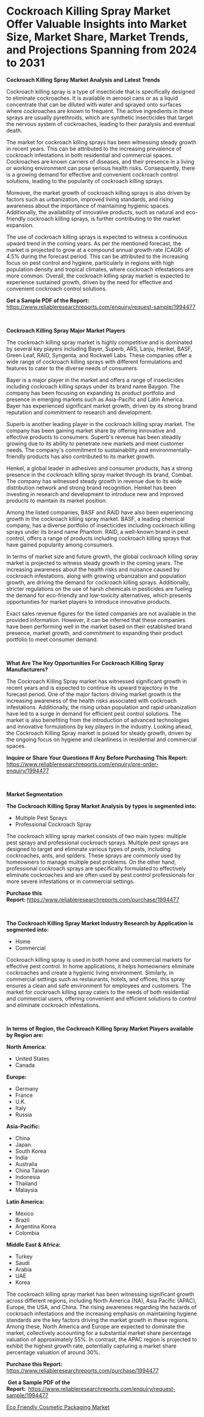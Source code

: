 <p><h1>Cockroach Killing Spray Market Offer Valuable Insights into Market Size, Market Share, Market Trends, and Projections Spanning from 2024 to 2031</h1></p><p><strong>Cockroach Killing Spray Market Analysis and Latest Trends</strong></p>
<p><p>Cockroach killing spray is a type of insecticide that is specifically designed to eliminate cockroaches. It is available in aerosol cans or as a liquid concentrate that can be diluted with water and sprayed onto surfaces where cockroaches are known to frequent. The active ingredients in these sprays are usually pyrethroids, which are synthetic insecticides that target the nervous system of cockroaches, leading to their paralysis and eventual death.</p><p>The market for cockroach killing sprays has been witnessing steady growth in recent years. This can be attributed to the increasing prevalence of cockroach infestations in both residential and commercial spaces. Cockroaches are known carriers of diseases, and their presence in a living or working environment can pose serious health risks. Consequently, there is a growing demand for effective and convenient cockroach control solutions, leading to the popularity of cockroach killing sprays.</p><p>Moreover, the market growth of cockroach killing sprays is also driven by factors such as urbanization, improved living standards, and rising awareness about the importance of maintaining hygienic spaces. Additionally, the availability of innovative products, such as natural and eco-friendly cockroach killing sprays, is further contributing to the market expansion.</p><p>The use of cockroach killing sprays is expected to witness a continuous upward trend in the coming years. As per the mentioned forecast, the market is projected to grow at a compound annual growth rate (CAGR) of 4.5% during the forecast period. This can be attributed to the increasing focus on pest control and hygiene, particularly in regions with high population density and tropical climates, where cockroach infestations are more common. Overall, the cockroach killing spray market is expected to experience sustained growth, driven by the need for effective and convenient cockroach control solutions.</p></p>
<p><strong>Get a Sample PDF of the Report:&nbsp;</strong> <a href="https://www.reliableresearchreports.com/enquiry/request-sample/1994477">https://www.reliableresearchreports.com/enquiry/request-sample/1994477</a></p>
<p>&nbsp;</p>
<p><strong>Cockroach Killing Spray Major Market Players</strong></p>
<p><p>The cockroach killing spray market is highly competitive and is dominated by several key players including Bayer, Superb, ARS, Lanju, Henkel, BASF, Green Leaf, RAID, Syngenta, and Rockwell Labs. These companies offer a wide range of cockroach killing sprays with different formulations and features to cater to the diverse needs of consumers.</p><p>Bayer is a major player in the market and offers a range of insecticides including cockroach killing sprays under its brand name Baygon. The company has been focusing on expanding its product portfolio and presence in emerging markets such as Asia-Pacific and Latin America. Bayer has experienced significant market growth, driven by its strong brand reputation and commitment to research and development.</p><p>Superb is another leading player in the cockroach killing spray market. The company has been gaining market share by offering innovative and effective products to consumers. Superb's revenue has been steadily growing due to its ability to penetrate new markets and meet customer needs. The company's commitment to sustainability and environmentally-friendly products has also contributed to its market growth.</p><p>Henkel, a global leader in adhesives and consumer products, has a strong presence in the cockroach killing spray market through its brand, Combat. The company has witnessed steady growth in revenue due to its wide distribution network and strong brand recognition. Henkel has been investing in research and development to introduce new and improved products to maintain its market position.</p><p>Among the listed companies, BASF and RAID have also been experiencing growth in the cockroach killing spray market. BASF, a leading chemical company, has a diverse portfolio of insecticides including cockroach killing sprays under its brand name Phantom. RAID, a well-known brand in pest control, offers a range of products including cockroach killing sprays that have gained popularity among consumers.</p><p>In terms of market size and future growth, the global cockroach killing spray market is projected to witness steady growth in the coming years. The increasing awareness about the health risks and nuisance caused by cockroach infestations, along with growing urbanization and population growth, are driving the demand for cockroach killing sprays. Additionally, stricter regulations on the use of harsh chemicals in pesticides are fueling the demand for eco-friendly and low-toxicity alternatives, which presents opportunities for market players to introduce innovative products.</p><p>Exact sales revenue figures for the listed companies are not available in the provided information. However, it can be inferred that these companies have been performing well in the market based on their established brand presence, market growth, and commitment to expanding their product portfolio to meet consumer demand.</p></p>
<p>&nbsp;</p>
<p><strong>What Are The Key Opportunities For Cockroach Killing Spray Manufacturers?</strong></p>
<p><p>The Cockroach Killing Spray market has witnessed significant growth in recent years and is expected to continue its upward trajectory in the forecast period. One of the major factors driving market growth is the increasing awareness of the health risks associated with cockroach infestations. Additionally, the rising urban population and rapid urbanization have led to a surge in demand for efficient pest control solutions. The market is also benefiting from the introduction of advanced technologies and innovative formulations by key players in the industry. Looking ahead, the Cockroach Killing Spray market is poised for steady growth, driven by the ongoing focus on hygiene and cleanliness in residential and commercial spaces.</p></p>
<p><strong>Inquire or Share Your Questions If Any Before Purchasing This Report:</strong> <a href="https://www.reliableresearchreports.com/enquiry/pre-order-enquiry/1994477">https://www.reliableresearchreports.com/enquiry/pre-order-enquiry/1994477</a></p>
<p>&nbsp;</p>
<p><strong>Market Segmentation</strong></p>
<p><strong>The Cockroach Killing Spray Market Analysis by types is segmented into:</strong></p>
<p><ul><li>Multiple Pest Sprays</li><li>Professional Cockroach Spray</li></ul></p>
<p><p>The cockroach killing spray market consists of two main types: multiple pest sprays and professional cockroach sprays. Multiple pest sprays are designed to target and eliminate various types of pests, including cockroaches, ants, and spiders. These sprays are commonly used by homeowners to manage multiple pest problems. On the other hand, professional cockroach sprays are specifically formulated to effectively eliminate cockroaches and are often used by pest control professionals for more severe infestations or in commercial settings.</p></p>
<p><strong>Purchase this Report:&nbsp;</strong><a href="https://www.reliableresearchreports.com/purchase/1994477">https://www.reliableresearchreports.com/purchase/1994477</a></p>
<p>&nbsp;</p>
<p><strong>The Cockroach Killing Spray Market Industry Research by Application is segmented into:</strong></p>
<p><ul><li>Home</li><li>Commercial</li></ul></p>
<p><p>Cockroach killing spray is used in both home and commercial markets for effective pest control. In home applications, it helps homeowners eliminate cockroaches and create a hygienic living environment. Similarly, in commercial settings such as restaurants, hotels, and offices, this spray ensures a clean and safe environment for employees and customers. The market for cockroach killing spray caters to the needs of both residential and commercial users, offering convenient and efficient solutions to control and eliminate cockroach infestations.</p></p>
<p>&nbsp;</p>
<p><strong>In terms of Region, the Cockroach Killing Spray Market Players available by Region are:</strong></p>
<p>
    <p> <strong> North America: </strong>
        <ul>
            <li>United States</li>
            <li>Canada</li>
        </ul>
        </p> 
    <p> <strong> Europe: </strong>
        <ul>
            <li>Germany</li>
            <li>France</li>
            <li>U.K.</li>
            <li>Italy</li>
            <li>Russia</li>
        </ul>
        </p> 
    <p> <strong> Asia-Pacific: </strong>
        <ul>
            <li>China</li>
            <li>Japan</li>
            <li>South Korea</li>
            <li>India</li>
            <li>Australia</li>
            <li>China Taiwan</li>
            <li>Indonesia</li>
            <li>Thailand</li>
            <li>Malaysia</li>
        </ul>
        </p> 
    <p> <strong> Latin America: </strong>
        <ul>
            <li>Mexico</li>
            <li>Brazil</li>
            <li>Argentina Korea</li>
            <li>Colombia</li>
        </ul>
        </p> 
    <p> <strong> Middle East & Africa: </strong>
        <ul>
            <li>Turkey</li>
            <li>Saudi</li>
            <li>Arabia</li>
            <li>UAE</li>
            <li>Korea</li>
        </ul>
    </p>
    </p>
<p><p>The cockroach killing spray market has been witnessing significant growth across different regions, including North America (NA), Asia Pacific (APAC), Europe, the USA, and China. The rising awareness regarding the hazards of cockroach infestations and the increasing emphasis on maintaining hygiene standards are the key factors driving the market growth in these regions. Among these, North America and Europe are expected to dominate the market, collectively accounting for a substantial market share percentage valuation of approximately 55%. In contrast, the APAC region is projected to exhibit the highest growth rate, potentially capturing a market share percentage valuation of around 30%.</p></p>
<p><strong>Purchase this Report: </strong><a href="https://www.reliableresearchreports.com/purchase/1994477">https://www.reliableresearchreports.com/purchase/1994477</a></p>
<p>&nbsp;<strong>Get a Sample PDF of the Report:&nbsp;&nbsp;</strong><a href="https://www.reliableresearchreports.com/enquiry/request-sample/1994477">https://www.reliableresearchreports.com/enquiry/request-sample/1994477</a></p>
<p><strong></strong></p>
<p><p><a href="https://github.com/mharielmesa/Market-Research-Report-List-1/blob/main/eco-friendly-cosmetic-packaging-market.md">Eco Friendly Cosmetic Packaging Market</a></p></p>